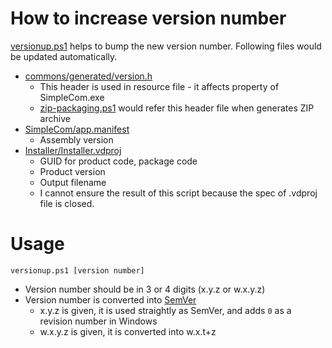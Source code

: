 How to increase version number
===
[versionup.ps1](versionup.ps1) helps to bump the new version number. Following files would be updated automatically.

* [commons/generated/version.h](commons/generated/version.h)
    * This header is used in resource file - it affects property of SimpleCom.exe
    * [zip-packaging.ps1](zip-packaging.ps1) would refer this header file when generates ZIP archive
* [SimpleCom/app.manifest](SimpleCom/app.manifest)
    * Assembly version
* [Installer/Installer.vdproj](Installer/Installer.vdproj)
    * GUID for product code, package code
    * Product version
    * Output filename
    * I cannot ensure the result of this script because the spec of .vdproj file is closed.

# Usage

```
versionup.ps1 [version number]
```

* Version number should be in 3 or 4 digits (x.y.z or w.x.y.z)
* Version number is converted into [SemVer](https://semver.org/)
    * x.y.z is given, it is used straightly as SemVer, and adds `0` as a revision number in Windows
    * w.x.y.z is given, it is converted into w.x.t+z
